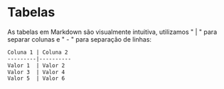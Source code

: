 # Tabelas

As tabelas em Markdown são visualmente intuitiva, utilizamos " | " para separar colunas e " - " para separação de linhas:

```markdown
Coluna 1 | Coluna 2
---------|----------
Valor 1  | Valor 2
Valor 3  | Valor 4
Valor 5  | Valor 6
```
